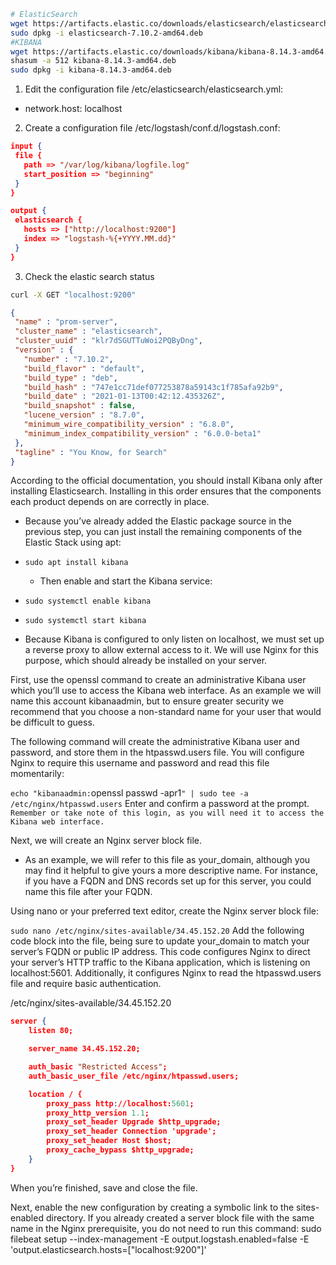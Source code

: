 ```sh
# ElasticSearch
wget https://artifacts.elastic.co/downloads/elasticsearch/elasticsearch-7.10.2-amd64.deb
sudo dpkg -i elasticsearch-7.10.2-amd64.deb
#KIBANA
wget https://artifacts.elastic.co/downloads/kibana/kibana-8.14.3-amd64.deb
shasum -a 512 kibana-8.14.3-amd64.deb 
sudo dpkg -i kibana-8.14.3-amd64.deb
```
1. Edit the configuration file /etc/elasticsearch/elasticsearch.yml:
 - network.host: localhost
 2. Create a configuration file /etc/logstash/conf.d/logstash.conf:

 ```json
 input {
  file {
    path => "/var/log/kibana/logfile.log"
    start_position => "beginning"
  }
}

output {
  elasticsearch {
    hosts => ["http://localhost:9200"]
    index => "logstash-%{+YYYY.MM.dd}"
  }
}
 ```
  3. Check the elastic search status
 ```sh
 curl -X GET "localhost:9200"
 ```
 ```json
 {
  "name" : "prom-server",
  "cluster_name" : "elasticsearch",
  "cluster_uuid" : "klr7dSGUTTuWoi2PQByDng",
  "version" : {
    "number" : "7.10.2",
    "build_flavor" : "default",
    "build_type" : "deb",
    "build_hash" : "747e1cc71def077253878a59143c1f785afa92b9",
    "build_date" : "2021-01-13T00:42:12.435326Z",
    "build_snapshot" : false,
    "lucene_version" : "8.7.0",
    "minimum_wire_compatibility_version" : "6.8.0",
    "minimum_index_compatibility_version" : "6.0.0-beta1"
  },
  "tagline" : "You Know, for Search"
}
 ```
 According to the official documentation, you should install Kibana only after installing Elasticsearch. Installing in this order ensures that the components each product depends on are correctly in place.

- Because you’ve already added the Elastic package source in the previous step, you can just install the remaining components of the Elastic Stack using apt:

- `sudo apt install kibana`
    - Then enable and start the Kibana service:

- `sudo systemctl enable kibana`
- `sudo systemctl start kibana`
- Because Kibana is configured to only listen on localhost, we must set up a reverse proxy to allow external access to it. We will use Nginx for this purpose, which should already be installed on your server.

First, use the openssl command to create an administrative Kibana user which you’ll use to access the Kibana web interface. As an example we will name this account kibanaadmin, but to ensure greater security we recommend that you choose a non-standard name for your user that would be difficult to guess.

The following command will create the administrative Kibana user and password, and store them in the htpasswd.users file. You will configure Nginx to require this username and password and read this file momentarily:

`echo "kibanaadmin:`openssl passwd -apr1`" | sudo tee -a /etc/nginx/htpasswd.users`
Enter and confirm a password at the prompt. `Remember or take note of this login, as you will need it to access the Kibana web interface.`

Next, we will create an Nginx server block file. 
- As an example, we will refer to this file as your_domain, although you may find it helpful to give yours a more descriptive name. For instance, if you have a FQDN and DNS records set up for this server, you could name this file after your FQDN.

Using nano or your preferred text editor, create the Nginx server block file:

`sudo nano /etc/nginx/sites-available/34.45.152.20`
Add the following code block into the file, being sure to update your_domain to match your server’s FQDN or public IP address. This code configures Nginx to direct your server’s HTTP traffic to the Kibana application, which is listening on localhost:5601. Additionally, it configures Nginx to read the htpasswd.users file and require basic authentication.


/etc/nginx/sites-available/34.45.152.20
```json
server {
    listen 80;

    server_name 34.45.152.20;

    auth_basic "Restricted Access";
    auth_basic_user_file /etc/nginx/htpasswd.users;

    location / {
        proxy_pass http://localhost:5601;
        proxy_http_version 1.1;
        proxy_set_header Upgrade $http_upgrade;
        proxy_set_header Connection 'upgrade';
        proxy_set_header Host $host;
        proxy_cache_bypass $http_upgrade;
    }
}
```
When you’re finished, save and close the file.

Next, enable the new configuration by creating a symbolic link to the sites-enabled directory. If you already created a server block file with the same name in the Nginx prerequisite, you do not need to run this command:
sudo filebeat setup --index-management -E output.logstash.enabled=false -E 'output.elasticsearch.hosts=["localhost:9200"]'
